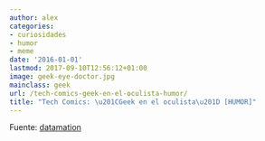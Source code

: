 ```yaml
---
author: alex
categories:
- curiosidades
- humor
- meme
date: '2016-01-01'
lastmod: 2017-09-10T12:56:12+01:00
image: geek-eye-doctor.jpg
mainclass: geek
url: /tech-comics-geek-en-el-oculista-humor/
title: "Tech Comics: \u201CGeek en el oculista\u201D [HUMOR]"
---
```


<figure>
    <amp-img sizes="(min-width: 400px) 400px, 100vw" on="tap:lightbox1" role="button" tabindex="0" layout="responsive" src="/img/geek-eye-doctor.jpg" alt="Tech Comics: \u201CGeek en el oculista\u201D [HUMOR]" title="Tech Comics: \u201CGeek en el oculista\u201D [HUMOR]" width="400" height="452"></amp-img>
</figure>

<!--more--><!--ad-->

<figure>
    <amp-img sizes="(min-width: 400px) 400px, 100vw" on="tap:lightbox1" role="button" tabindex="0" layout="responsive" src="/img/ultrabook.jpg" alt="Tech Comics: \u201CGeek en el oculista\u201D [HUMOR]" title="Tech Comics: \u201CGeek en el oculista\u201D [HUMOR]" width="400" height="588"></amp-img>
</figure>

Fuente: <a target="_blank" href="http://www.datamation.com/news/tech-comics-geek-at-the-eye-doctor-1.html">datamation</a>
